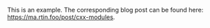 This is an example. The corresponding blog post can be found here: https://ma.rtin.foo/post/cxx-modules.
